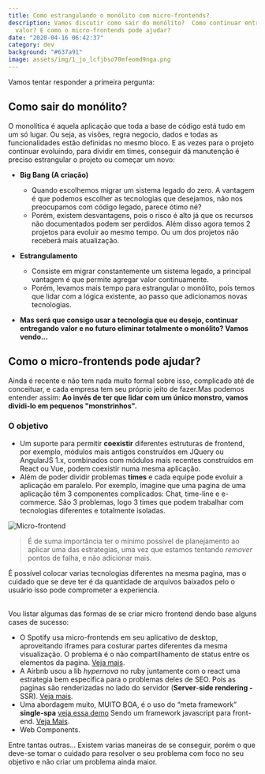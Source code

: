 ```yaml
---
title: Como estrangulando o monólito com micro-frontends?
description: Vamos discutir como sair do monólito?  Como continuar entregando
  valor? E como o micro-frontends pode ajudar?
date: "2020-04-16 06:42:37"
category: dev
background: "#637a91"
image: assets/img/1_jo_lcfjbso70mfeomd9nga.png
---
```

Vamos tentar responder a primeira pergunta:

## Como sair do monólito?

O monolítica é aquela aplicação que toda a base de código está tudo em um só lugar. Ou seja, as visões, regra negocio, dados e todas as funcionalidades estão definidas no mesmo bloco. E as vezes para o projeto continuar evoluindo, para dividir em times, conseguir dá manutenção é preciso estrangular o projeto ou começar um novo:

* **Big Bang (A criação)**

  * Quando escolhemos migrar um sistema legado do zero. A vantagem é que  podemos escolher as tecnologias que desejamos, não nos preocupamos com código legado, parece ótimo né?
  * Porém, existem desvantagens, pois o risco é alto já que os recursos não documentados podem ser perdidos. Além disso agora temos 2 projetos para evoluir ao mesmo tempo. Ou um dos projetos não receberá mais atualização.
* **Estrangulamento**

  * Consiste em migrar constantemente um sistema legado, a principal vantagem é que permite agregar valor continuamente.
  * Porém, levamos mais tempo para estrangular o monólito, pois temos que lidar com a lógica existente, ao passo que adicionamos novas tecnologias.
* **Mas será que consigo usar a tecnologia que eu desejo, continuar entregando valor e no futuro eliminar totalmente o monólito? Vamos vendo...**

## Como o micro-frontends pode ajudar?

Ainda é recente e não tem nada muito formal sobre isso, complicado até de conceituar, e cada empresa tem seu próprio jeito de fazer.Mas podemos entender assim: **Ao invés de ter que lidar com um único monstro, vamos dividi-lo em pequenos "monstrinhos".**

### **O objetivo**

* Um suporte para permitir **coexistir** diferentes estruturas de frontend, por exemplo, módulos mais antigos construídos em JQuery ou AngularJS 1.x, combinados com módulos mais recentes construídos em React ou Vue, podem coexistir numa mesma aplicação.
* Além de poder dividir problemas **times** e cada equipe pode evoluir a aplicação em paralelo. Por exemplo, imagine que uma pagina de uma aplicação têm 3 componentes complicados: Chat, time-line e e-commerce. São 3 problemas, logo 3 times que podem trabalhar com tecnologias diferentes e totalmente isoladas. 

![Micro-frontend](assets/img/1_jo_lcfjbso70mfeomd9nga.png "Micro-frontend")

> É de suma importância ter o mínimo possível de planejamento ao aplicar uma das estrategias, uma vez que estamos tentando *remover* pontos de falha, e não adicionar mais.

É possível colocar varias tecnologias diferentes na mesma pagina, mas o cuidado que se deve ter é da quantidade de arquivos baixados pelo o usuário isso pode comprometer a experiencia. 

\
Vou listar algumas das formas de se criar micro frontend dendo base alguns cases de sucesso:

* O Spotify usa micro-frontends em seu aplicativo de desktop, aproveitando iframes para costurar partes diferentes da mesma visualização. O problema é o não compartilhamento de status entre os elementos da pagina. [Veja mais](https://medium.com/dazn-tech/adopting-a-micro-frontends-architecture-e283e6a3c4f3).
* A Airbnb usou a lib *hypernova* no ruby juntamente com o react uma estrategia bem especifica para o problemas deles de SEO. Pois as paginas são renderizadas no lado do servidor (**Server**-**side rendering -** SSR). [Veja mais](https://github.com/airbnb/hypernova).
* Uma abordagem muito, MUITO BOA, é o uso do  “meta framework” **single-spa** [veja essa demo](https://single-spa.surge.sh/) Sendo um framework  javascript para front-end. [Veja Mais](https://github.com/single-spa/single-spa).
* Web Components.

Entre tantas outras... Existem varias maneiras de se conseguir, porém o que deve-se tomar o cuidado para resolver o seu problema com foco no seu objetivo e não criar um problema ainda maior.